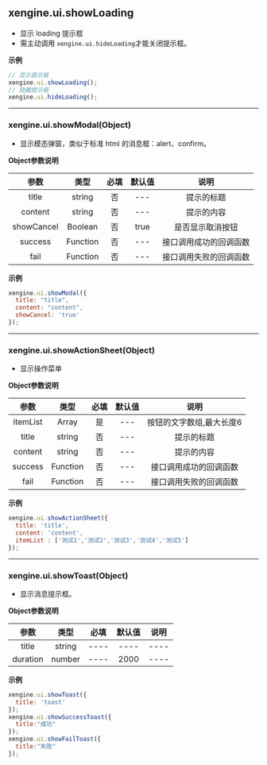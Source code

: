 ## xengine.ui.showLoading

- 显示 loading 提示框
- 需主动调用 `xengine.ui.hideLoading`才能关闭提示框。

**示例**	

```javascript
// 显示提示框
xengine.ui.showLoading();
// 隐藏提示框
xengine.ui.hideLoading();
```



---



### xengine.ui.showModal(Object)

- 显示模态弹窗，类似于标准 html 的消息框：alert、confirm。

**Object参数说明**	

|    参数    |   类型   | 必填 | 默认值 |          说明          |
| :--------: | :------: | :--: | :----: | :--------------------: |
|   title    |  string  |  否  |  ---   |       提示的标题       |
|  content   |  string  |  否  |  ---   |       提示的内容       |
| showCancel | Boolean  |  否  |  true  |    是否显示取消按钮    |
|  success   | Function |  否  |  ---   | 接口调用成功的回调函数 |
|    fail    | Function |  否  |  ---   | 接口调用失败的回调函数 |

**示例**	

```javascript
xengine.ui.showModal({ 
  title: "title", 
  content: "content", 
  showCancel: 'true' 
});
```



---



### xengine.ui.showActionSheet(Object)

- 显示操作菜单

**Object参数说明**	

|   参数   |     类型      | 必填 | 默认值 |           说明           |
| :------: | :-----------: | :--: | :----: | :----------------------: |
| itemList | Array<string> |  是  |  ---   | 按钮的文字数组,最大长度6 |
|  title   |    string     |  否  |  ---   |        提示的标题        |
| content  |    string     |  否  |  ---   |        提示的内容        |
| success  |   Function    |  否  |  ---   |  接口调用成功的回调函数  |
|   fail   |   Function    |  否  |  ---   |  接口调用失败的回调函数  |

**示例**	

```javascript
xengine.ui.showActionSheet({ 
  title: 'title',
  content: 'content',
  itemList : ['测试1','测试2','测试3','测试4','测试5']
}); 
```



---



### xengine.ui.showToast(Object)

- 显示消息提示框。

**Object参数说明**		

|   参数   |  类型  | 必填 | 默认值 | 说明 |
| :------: | :----: | :--: | :----: | :--: |
|  title   | string | ---- |  ----  | ---- |
| duration | number | ---- |  2000  | ---- |

**示例**	

```javascript
xengine.ui.showToast({
  title: 'toast' 
});
xengine.ui.showSuccessToast({
  title:"成功"
});
xengine.ui.showFailToast({
  title:"失败"
});
```

